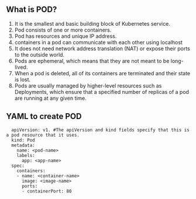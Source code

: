 ## What is POD?
   1. It is the smallest and basic building block of Kubernetes service.
   2. Pod consists of one or more containers.
   3. Pod has resources and unique IP address.
   4. containers in a pod can communicate with each other using localhost 
   5. It does not need network address translation (NAT) or expose their ports to the outside world.
   6. Pods are ephemeral, which means that they are not meant to be long-lived. 
   7. When a pod is deleted, all of its containers are terminated and their state is lost.
   8. Pods are usually managed by higher-level resources such as Deployments, which ensure that a specified number of replicas of a pod are running at any given time.

## YAML to create POD
      
      apiVersion: v1. #The apiVersion and kind fields specify that this is a pod resource that it uses.
      kind: Pod
      metadata:
        name: <pod-name>
        labels:
          app: <app-name>
      spec:
        containers:
        - name: <container-name>
          image: <image-name>
          ports:
          - containerPort: 80


